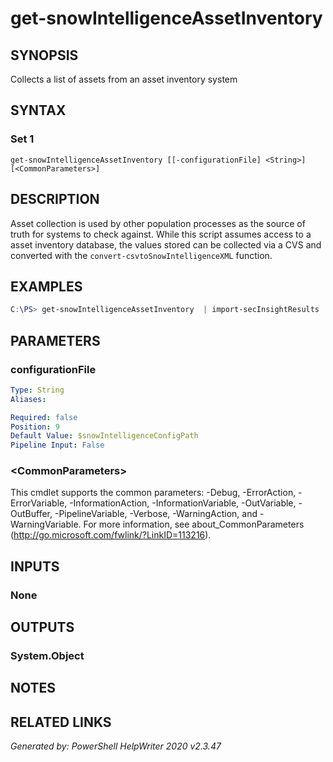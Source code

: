 ﻿# get-snowIntelligenceAssetInventory

## SYNOPSIS
Collects a list of assets from an asset inventory system

## SYNTAX

### Set 1
```
get-snowIntelligenceAssetInventory [[-configurationFile] <String>] [<CommonParameters>]
```

## DESCRIPTION
Asset collection is used by other population processes as the source of truth for systems to check against.  While this script assumes access to a asset inventory database, the values stored can be collected via a CVS and converted with the `convert-csvtoSnowIntelligenceXML` function.

## EXAMPLES
```powershell
C:\PS> get-snowIntelligenceAssetInventory  | import-secInsightResults
```
## PARAMETERS

### configurationFile
```yaml
Type: String
Aliases: 

Required: false
Position: 9
Default Value: $snowIntelligenceConfigPath
Pipeline Input: False
```

### \<CommonParameters\>
This cmdlet supports the common parameters: -Debug, -ErrorAction, -ErrorVariable, -InformationAction, -InformationVariable, -OutVariable, -OutBuffer, -PipelineVariable, -Verbose, -WarningAction, and -WarningVariable. For more information, see about_CommonParameters (http://go.microsoft.com/fwlink/?LinkID=113216).

## INPUTS

### None


## OUTPUTS

### System.Object


## NOTES

## RELATED LINKS


*Generated by: PowerShell HelpWriter 2020 v2.3.47*
